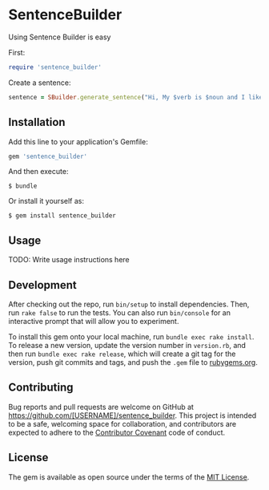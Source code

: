 # SentenceBuilder

Using Sentence Builder is easy

First:

```ruby
require 'sentence_builder'
```

Create a sentence:

```ruby
sentence = SBuilder.generate_sentence("Hi, My $verb is $noun and I like $adjective $noun")
```

## Installation

Add this line to your application's Gemfile:

```ruby
gem 'sentence_builder'
```

And then execute:

    $ bundle

Or install it yourself as:

    $ gem install sentence_builder

## Usage

TODO: Write usage instructions here

## Development

After checking out the repo, run `bin/setup` to install dependencies. Then, run `rake false` to run the tests. You can also run `bin/console` for an interactive prompt that will allow you to experiment.

To install this gem onto your local machine, run `bundle exec rake install`. To release a new version, update the version number in `version.rb`, and then run `bundle exec rake release`, which will create a git tag for the version, push git commits and tags, and push the `.gem` file to [rubygems.org](https://rubygems.org).

## Contributing

Bug reports and pull requests are welcome on GitHub at https://github.com/[USERNAME]/sentence_builder. This project is intended to be a safe, welcoming space for collaboration, and contributors are expected to adhere to the [Contributor Covenant](contributor-covenant.org) code of conduct.


## License

The gem is available as open source under the terms of the [MIT License](http://opensource.org/licenses/MIT).
